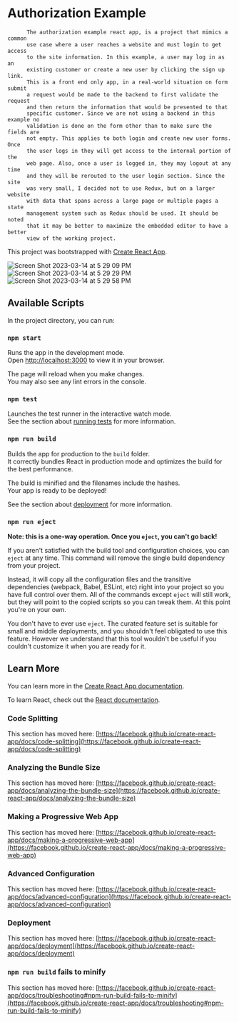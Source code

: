 # Authorization Example
          The authorization example react app, is a project that mimics a common
          use case where a user reaches a website and must login to get access
          to the site information. In this example, a user may log in as an
          existing customer or create a new user by clicking the sign up link.
          This is a front end only app, in a real-world situation on form submit
          a request would be made to the backend to first validate the request
          and then return the information that would be presented to that
          specific customer. Since we are not using a backend in this example no
          validation is done on the form other than to make sure the fields are
          not empty. This applies to both login and create new user forms. Once
          the user logs in they will get access to the internal portion of the
          web page. Also, once a user is logged in, they may logout at any time
          and they will be rerouted to the user login section. Since the site
          was very small, I decided not to use Redux, but on a larger website
          with data that spans across a large page or multiple pages a state
          management system such as Redux should be used. It should be noted
          that it may be better to maximize the embedded editor to have a better
          view of the working project.

This project was bootstrapped with [Create React App](https://github.com/facebook/create-react-app).

![Screen Shot 2023-03-14 at 5 29 09 PM](https://user-images.githubusercontent.com/29494588/225164818-0244642a-8b13-4d35-a8e4-467a2674a357.png)
![Screen Shot 2023-03-14 at 5 29 29 PM](https://user-images.githubusercontent.com/29494588/225164971-48c589bf-5742-46a8-831d-7a4bc49b8920.png)
![Screen Shot 2023-03-14 at 5 29 58 PM](https://user-images.githubusercontent.com/29494588/225164981-feb76bd1-48ae-4d33-8d53-e491e7aaf796.png)

## Available Scripts

In the project directory, you can run:

### `npm start`

Runs the app in the development mode.\
Open [http://localhost:3000](http://localhost:3000) to view it in your browser.

The page will reload when you make changes.\
You may also see any lint errors in the console.

### `npm test`

Launches the test runner in the interactive watch mode.\
See the section about [running tests](https://facebook.github.io/create-react-app/docs/running-tests) for more information.

### `npm run build`

Builds the app for production to the `build` folder.\
It correctly bundles React in production mode and optimizes the build for the best performance.

The build is minified and the filenames include the hashes.\
Your app is ready to be deployed!

See the section about [deployment](https://facebook.github.io/create-react-app/docs/deployment) for more information.

### `npm run eject`

**Note: this is a one-way operation. Once you `eject`, you can't go back!**

If you aren't satisfied with the build tool and configuration choices, you can `eject` at any time. This command will remove the single build dependency from your project.

Instead, it will copy all the configuration files and the transitive dependencies (webpack, Babel, ESLint, etc) right into your project so you have full control over them. All of the commands except `eject` will still work, but they will point to the copied scripts so you can tweak them. At this point you're on your own.

You don't have to ever use `eject`. The curated feature set is suitable for small and middle deployments, and you shouldn't feel obligated to use this feature. However we understand that this tool wouldn't be useful if you couldn't customize it when you are ready for it.

## Learn More

You can learn more in the [Create React App documentation](https://facebook.github.io/create-react-app/docs/getting-started).

To learn React, check out the [React documentation](https://reactjs.org/).

### Code Splitting

This section has moved here: [https://facebook.github.io/create-react-app/docs/code-splitting](https://facebook.github.io/create-react-app/docs/code-splitting)

### Analyzing the Bundle Size

This section has moved here: [https://facebook.github.io/create-react-app/docs/analyzing-the-bundle-size](https://facebook.github.io/create-react-app/docs/analyzing-the-bundle-size)

### Making a Progressive Web App

This section has moved here: [https://facebook.github.io/create-react-app/docs/making-a-progressive-web-app](https://facebook.github.io/create-react-app/docs/making-a-progressive-web-app)

### Advanced Configuration

This section has moved here: [https://facebook.github.io/create-react-app/docs/advanced-configuration](https://facebook.github.io/create-react-app/docs/advanced-configuration)

### Deployment

This section has moved here: [https://facebook.github.io/create-react-app/docs/deployment](https://facebook.github.io/create-react-app/docs/deployment)

### `npm run build` fails to minify

This section has moved here: [https://facebook.github.io/create-react-app/docs/troubleshooting#npm-run-build-fails-to-minify](https://facebook.github.io/create-react-app/docs/troubleshooting#npm-run-build-fails-to-minify)
